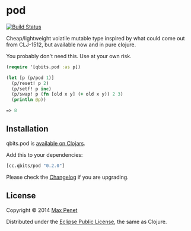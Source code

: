 # pod
[![Build Status](https://secure.travis-ci.org/mpenet/pod.png?branch=master)](http://travis-ci.org/mpenet/pod)

Cheap/lightweight volatile mutable type inspired by what could come out from
CLJ-1512, but available now and in pure clojure.

You probably don't need this. Use at your own risk.

```clojure
(require '[qbits.pod :as p])

(let [p (p/pod 1)]
  (p/reset! p 2)
  (p/setf! p inc)
  (p/swap! p (fn [old x y] (+ old x y)) 2 3)
  (println @p))

=> 8

```

## Installation

qbits.pod is [available on Clojars](https://clojars.org/cc.qbits/pod).

Add this to your dependencies:

```clojure
[cc.qbits/pod "0.2.0"]
```

Please check the
[Changelog](https://github.com/mpenet/pod/blob/master/CHANGELOG.md)
if you are upgrading.

## License

Copyright © 2014 [Max Penet](http://twitter.com/mpenet)

Distributed under the
[Eclipse Public License](http://www.eclipse.org/legal/epl-v10.html),
the same as Clojure.
